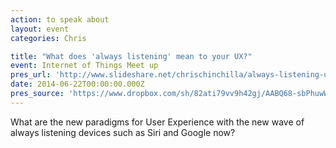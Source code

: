 ```yaml
---
action: to speak about
layout: event
categories: Chris

title: "What does 'always listening' mean to your UX?"
event: Internet of Things Meet up
pres_url: 'http://www.slideshare.net/chrischinchilla/always-listening-user-experience'
date: 2014-06-22T00:00:00.000Z
pres_source: 'https://www.dropbox.com/sh/82ati79vv9h42gj/AABQ68-sbPhuwWJpFWKWznRja?dl=0'
---
```


What are the new paradigms for User Experience with the new wave of always listening devices such as Siri and Google now?
